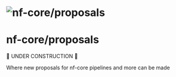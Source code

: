 <h1>
  <picture>
    <source media="(prefers-color-scheme: dark)" srcset="docs/images/nf-core-proposals_logo_dark.png">
    <img alt="nf-core/proposals" src="docs/images/nf-core-proposals_logo_light.png">
  </picture>
</h1>


# nf-core/proposals

🚧 UNDER CONSTRUCTION 🚧

Where new proposals for nf-core pipelines and more can be made

